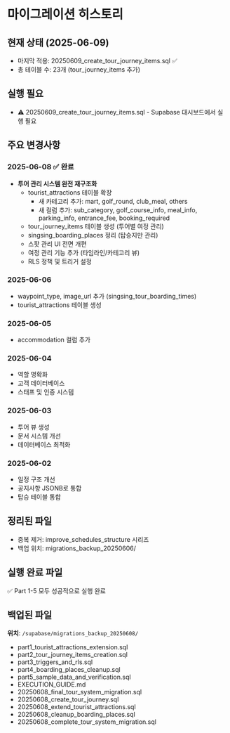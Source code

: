 # 마이그레이션 히스토리

## 현재 상태 (2025-06-09)
- 마지막 적용: 20250609_create_tour_journey_items.sql ✅
- 총 테이블 수: 23개 (tour_journey_items 추가)

## 실행 필요
- ⚠️ 20250609_create_tour_journey_items.sql - Supabase 대시보드에서 실행 필요

## 주요 변경사항
### 2025-06-08 ✅ 완료
- **투어 관리 시스템 완전 재구조화**
  - tourist_attractions 테이블 확장
    - 새 카테고리 추가: mart, golf_round, club_meal, others
    - 새 컬럼 추가: sub_category, golf_course_info, meal_info, parking_info, entrance_fee, booking_required
  - tour_journey_items 테이블 생성 (투어별 여정 관리)
  - singsing_boarding_places 정리 (탑승지만 관리)
  - 스팟 관리 UI 전면 개편
  - 여정 관리 기능 추가 (타임라인/카테고리 뷰)
  - RLS 정책 및 트리거 설정

### 2025-06-06
- waypoint_type, image_url 추가 (singsing_tour_boarding_times)
- tourist_attractions 테이블 생성

### 2025-06-05
- accommodation 컬럼 추가

### 2025-06-04
- 역할 명확화
- 고객 데이터베이스
- 스태프 및 인증 시스템

### 2025-06-03
- 투어 뷰 생성
- 문서 시스템 개선
- 데이터베이스 최적화

### 2025-06-02
- 일정 구조 개선
- 공지사항 JSONB로 통합
- 탑승 테이블 통합

## 정리된 파일
- 중복 제거: improve_schedules_structure 시리즈
- 백업 위치: migrations_backup_20250606/

## 실행 완료 파일
✅ Part 1-5 모두 성공적으로 실행 완료

## 백업된 파일
**위치**: `/supabase/migrations_backup_20250608/`
- part1_tourist_attractions_extension.sql
- part2_tour_journey_items_creation.sql
- part3_triggers_and_rls.sql
- part4_boarding_places_cleanup.sql
- part5_sample_data_and_verification.sql
- EXECUTION_GUIDE.md
- 20250608_final_tour_system_migration.sql
- 20250608_create_tour_journey.sql
- 20250608_extend_tourist_attractions.sql
- 20250608_cleanup_boarding_places.sql
- 20250608_complete_tour_system_migration.sql
